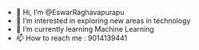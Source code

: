 - 👋 Hi, I’m @EswarRaghavapurapu
- 👀 I’m interested in exploring new areas in technology
- 🌱 I’m currently learning Machine Learning
- 📫 How to reach me : 9014139441
